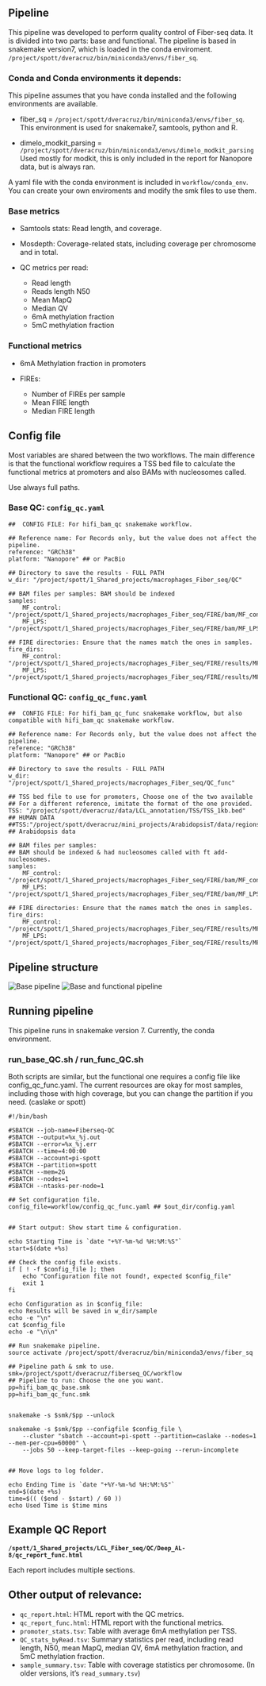 ## Pipeline

This pipeline was developed to perform quality control of Fiber-seq
data. It is divided into two parts: base and functional. The pipeline is
based in snakemake version7, which is loaded in the conda enviroment.
`/project/spott/dveracruz/bin/miniconda3/envs/fiber_sq`.

### Conda and Conda environments it depends:

This pipeline assumes that you have conda installed and the following environments are available. 

-   fiber\_sq = `/project/spott/dveracruz/bin/miniconda3/envs/fiber_sq`.
    This environment is used for snakemake7, samtools, python and R.

-   dimelo\_modkit\_parsing =
    `/project/spott/dveracruz/bin/miniconda3/envs/dimelo_modkit_parsing`
    Used mostly for modkit, this is only included in the report for
    Nanopore data, but is always ran.

A yaml file with the conda environment is included in `workflow/conda_env`. You can create your own enviroments and modify the smk files to use them.

### Base metrics

-   Samtools stats: Read length, and coverage.

-   Mosdepth: Coverage-related stats, including coverage per chromosome
    and in total.

-   QC metrics per read:

    -   Read length
    -   Reads length N50
    -   Mean MapQ
    -   Median QV
    -   6mA methylation fraction
    -   5mC methylation fraction

### Functional metrics

-   6mA Methylation fraction in promoters

-   FIREs:

    -   Number of FIREs per sample
    -   Mean FIRE length
    -   Median FIRE length

## Config file

Most variables are shared between the two workflows. The main difference
is that the functional workflow requires a TSS bed file to calculate the
functional metrics at promoters and also BAMs with nucleosomes called.

Use always full paths.

### Base QC: `config_qc.yaml`

    ##  CONFIG FILE: For hifi_bam_qc snakemake workflow.

    ## Reference name: For Records only, but the value does not affect the pipeline. 
    reference: "GRCh38"
    platform: "Nanopore" ## or PacBio

    ## Directory to save the results - FULL PATH
    w_dir: "/project/spott/1_Shared_projects/macrophages_Fiber_seq/QC"

    ## BAM files per samples: BAM should be indexed
    samples:
        MF_control: "/project/spott/1_Shared_projects/macrophages_Fiber_seq/FIRE/bam/MF_control.aligned.sort.filtered.nuc.bam"
        MF_LPS: "/project/spott/1_Shared_projects/macrophages_Fiber_seq/FIRE/bam/MF_LPS.aligned.sort.filtered.nuc.bam"

    ## FIRE directories: Ensure that the names match the ones in samples. 
    fire_dirs:
        MF_control: "/project/spott/1_Shared_projects/macrophages_Fiber_seq/FIRE/results/MF_control"
        MF_LPS: "/project/spott/1_Shared_projects/macrophages_Fiber_seq/FIRE/results/MF_LPS"

### Functional QC: `config_qc_func.yaml`

    ##  CONFIG FILE: For hifi_bam_qc_func snakemake workflow, but also compatible with hifi_bam_qc snakemake workflow. 

    ## Reference name: For Records only, but the value does not affect the pipeline. 
    reference: "GRCh38"
    platform: "Nanopore" ## or PacBio

    ## Directory to save the results - FULL PATH
    w_dir: "/project/spott/1_Shared_projects/macrophages_Fiber_seq/QC_func"

    ## TSS bed file to use for promoters, Choose one of the two available
    ## For a different reference, imitate the format of the one provided.
    TSS: "/project/spott/dveracruz/data/LCL_annotation/TSS/TSS_1kb.bed"  ## HUMAN DATA
    ##TSS:"/project/spott/dveracruz/mini_projects/ArabidopsisT/data/regions/TSS/TSS_1kb.bed" ## Arabidopsis data

    ## BAM files per samples: 
    ## BAM should be indexed & had nucleosomes called with ft add-nucleosomes.
    samples:
        MF_control: "/project/spott/1_Shared_projects/macrophages_Fiber_seq/FIRE/bam/MF_control.aligned.sort.filtered.nuc.bam"
        MF_LPS: "/project/spott/1_Shared_projects/macrophages_Fiber_seq/FIRE/bam/MF_LPS.aligned.sort.filtered.nuc.bam"

    ## FIRE directories: Ensure that the names match the ones in samples. 
    fire_dirs:
        MF_control: "/project/spott/1_Shared_projects/macrophages_Fiber_seq/FIRE/results/MF_control"
        MF_LPS: "/project/spott/1_Shared_projects/macrophages_Fiber_seq/FIRE/results/MF_LPS"

## Pipeline structure

![Base pipeline](./workflow/misc/dag_base.png) ![Base and functional
pipeline](./workflow/misc/dag_func.png)

## Running pipeline

This pipeline runs in snakemake version 7. Currently, the conda
environment.

### run\_base\_QC.sh / run\_func\_QC.sh

Both scripts are similar, but the functional one requires a config file
like config\_qc\_func.yaml. The current resources are okay for most
samples, including those with high coverage, but you can change the
partition if you need. (caslake or spott)

    #!/bin/bash

    #SBATCH --job-name=Fiberseq-QC
    #SBATCH --output=%x_%j.out
    #SBATCH --error=%x_%j.err
    #SBATCH --time=4:00:00
    #SBATCH --account=pi-spott
    #SBATCH --partition=spott
    #SBATCH --mem=2G
    #SBATCH --nodes=1
    #SBATCH --ntasks-per-node=1

    ## Set configuration file.
    config_file=workflow/config_qc_func.yaml ## $out_dir/config.yaml


    ## Start output: Show start time & configuration. 

    echo Starting Time is `date "+%Y-%m-%d %H:%M:%S"`
    start=$(date +%s)

    ## Check the config file exists. 
    if [ ! -f $config_file ]; then
        echo "Configuration file not found!, expected $config_file"
        exit 1
    fi

    echo Configuration as in $config_file:
    echo Results will be saved in w_dir/sample
    echo -e "\n"
    cat $config_file
    echo -e "\n\n"

    ## Run snakemake pipeline. 
    source activate /project/spott/dveracruz/bin/miniconda3/envs/fiber_sq  

    ## Pipeline path & smk to use. 
    smk=/project/spott/dveracruz/fiberseq_QC/workflow
    ## Pipeline to run: Choose the one you want. 
    pp=hifi_bam_qc_base.smk
    pp=hifi_bam_qc_func.smk


    snakemake -s $smk/$pp --unlock

    snakemake -s $smk/$pp --configfile $config_file \
        --cluster "sbatch --account=pi-spott --partition=caslake --nodes=1 --mem-per-cpu=60000" \
        --jobs 50 --keep-target-files --keep-going --rerun-incomplete


    ## Move logs to log folder. 

    echo Ending Time is `date "+%Y-%m-%d %H:%M:%S"`
    end=$(date +%s)
    time=$(( ($end - $start) / 60 ))
    echo Used Time is $time mins

## Example QC Report

**`/spott/1_Shared_projects/LCL_Fiber_seq/QC/Deep_AL-8/qc_report_func.html`**

Each report includes multiple sections.

## Other output of relevance:

-   `qc_report.html`: HTML report with the QC metrics.
-   `qc_report_func.html`: HTML report with the functional metrics.
-   `promoter_stats.tsv`: Table with average 6mA methylation per TSS.
-   `QC_stats_byRead.tsv`: Summary statistics per read, including read
    length, N50, mean MapQ, median QV, 6mA methylation fraction, and 5mC
    methylation fraction.
-   `sample_summary.tsv`: Table with coverage statistics per chromosome.
    (In older versions, it’s `read_summary.tsv`)
